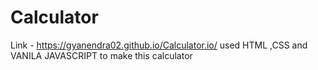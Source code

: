 # Calculator
Link - https://gyanendra02.github.io/Calculator.io/
used HTML ,CSS and VANILA JAVASCRIPT to make this calculator 
